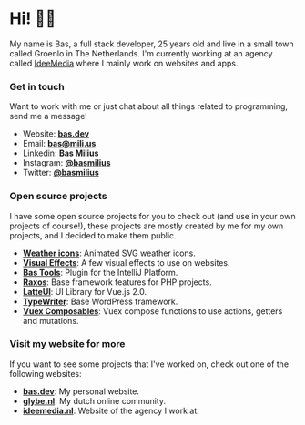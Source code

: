 # Hi! 👋🏽

My name is Bas, a full stack developer, 25 years old and live in a small town called Groenlo in The
Netherlands. I'm currently working at an agency called [IdeeMedia](https://github.com/ideemedia)
where I mainly work on websites and apps.

### Get in touch
Want to work with me or just chat about all things related to programming, send me a message!
- Website: **[bas.dev](https://bas.dev)**
- Email: **bas@mili.us**
- Linkedin: **[Bas Milius](https://www.linkedin.com/in/basmilius/)**
- Instagram: **[@basmilius](https://instagram.com/basmilius)**
- Twitter: **[@basmilius](https://twitter.com/basmilius)**

### Open source projects
I have some open source projects for you to check out (and use in your own projects of course!),
these projects are mostly created by me for my own projects, and I decided to make them public.
- **[Weather icons](https://github.com/basmilius/weather-icons)**: Animated SVG weather icons.
- **[Visual Effects](https://github.com/basmilius/visual-effects)**: A few visual effects to use on websites.
- **[Bas Tools](https://github.com/basmilius/bas-tools)**: Plugin for the IntelliJ Platform.
- **[Raxos](https://github.com/basmilius/raxos)**: Base framework features for PHP projects.
- **[LatteUI](https://github.com/basmilius/latte-ui)**: UI Library for Vue.js 2.0.
- **[TypeWriter](https://github.com/glybe/typewriter)**: Base WordPress framework.
- **[Vuex Composables](https://github.com/basmilius/vuex-composables)**: Vuex compose functions
  to use actions, getters and mutations.
  
### Visit my website for more
If you want to see some projects that I've worked on, check out one of the following websites:
- **[bas.dev](https://bas.dev)**: My personal website.
- **[glybe.nl](https://glybe.nl)**: My dutch online community.
- **[ideemedia.nl](https://ideemedia.nl)**: Website of the agency I work at.
